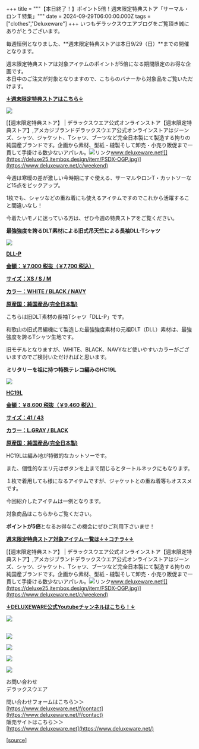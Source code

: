 +++
title = """【本日終了！】ポイント5倍！週末限定特典ストア「サーマル・ロンＴ特集」"""
date = 2024-09-29T06:00:00.000Z
tags = ["clothes","Deluxeware"]
+++
いつもデラックスウエアブログをご覧頂き誠にありがとうございます。

毎週恒例となりました、**週末限定特典ストアは本日9/29（日）**までの開催となります。

週末限定特典ストアは対象アイテムのポイントが5倍になる期間限定のお得な企画です。  
本日中のご注文が対象となりますので、こちらのバナーから対象品をご覧いただけます。

**[↓週末限定特典ストアはこちら↓](https://www.deluxeware.net/c/weekend)**

[![](https://stat.ameba.jp/user_images/20240928/11/deluxeware/6c/d3/j/o1200050015491461589.jpg)](https://www.deluxeware.net/c/weekend)

[【週末限定特典ストア】 | デラックスウエア公式オンラインストア【週末限定特典ストア】,アメカジブランドデラックスウエア公式オンラインストアはジーンズ、シャツ、ジャケット、Tシャツ、ブーツなど完全日本製にて製造する拘りの純国産ブランドです。企画から素材、型紙・縫製そして卸売・小売り販促まで一貫して手掛ける数少ないアパレル。![リンク](https://c.stat100.ameba.jp/ameblo/symbols/v3.20.0/svg/gray/editor_link.svg)www.deluxeware.net![](https://deluxe25.itembox.design/item/FSDX-OGP.jpg)](https://www.deluxeware.net/c/weekend)

今週は寒暖の差が激しい今時期にすぐ使える、サーマルやロンT・カットソーなど15点をピックアップ。

1枚でも、シャツなどの重ね着にも使えるアイテムですのでこれから活躍すること間違いなし！

今着たいモノに迷っている方は、ぜひ今週の特典ストアをご覧ください。

**最強強度を誇るDLT素材による旧式吊天竺による長袖DLL-Tシャツ**

[![](https://stat.ameba.jp/user_images/20240928/11/deluxeware/66/b0/j/o0800080015491463786.jpg)](https://www.deluxeware.net/c/deluxeware/DLL-P)

**[DLL-P](https://www.deluxeware.net/c/deluxeware/DLL-P)**

**[金額：￥7,000 税抜（￥7,700 税込）](https://www.deluxeware.net/c/deluxeware/DLL-P)**

**[サイズ：XS / S / M](https://www.deluxeware.net/c/deluxeware/DLL-P)**

**[カラー：WHITE / BLACK / NAVY](https://www.deluxeware.net/c/deluxeware/DLL-P)**

**[原産国：純国産品(完全日本製)](https://www.deluxeware.net/c/deluxeware/DLL-P)**

こちらは旧DLT素材の長袖Tシャツ「DLL-P」です。

和歌山の旧式吊編機にて製造した最強強度素材の元祖DLT（DLL）素材は、最強強度を誇るTシャツ生地です。

旧モデルとなりますが、WHITE、BLACK、NAVYなど使いやすいカラーがございますのでご検討いただければと思います。

**ミリタリーを祖に持つ特殊テレコ編みのHC19L**

[![](https://stat.ameba.jp/user_images/20240928/11/deluxeware/78/4b/j/o0800080015491463789.jpg)](https://www.deluxeware.net/c/dalees/HC19L)

**[HC19L](https://www.deluxeware.net/c/dalees/HC19L)**

**[金額：￥8,600 税抜（￥9,460 税込）](https://www.deluxeware.net/c/dalees/HC19L)**

**[サイズ：41 / 43](https://www.deluxeware.net/c/dalees/HC19L)**

**[カラー：L.GRAY / BLACK](https://www.deluxeware.net/c/dalees/HC19L)**

**[原産国：純国産品(完全日本製)](https://www.deluxeware.net/c/dalees/HC19L)**

HC19Lは編み地が特徴的なカットソーです。

また、個性的なエリ元はボタンを上まで閉じるとタートルネックにもなります。

１枚で着用しても様になるアイテムですが、ジャケットとの重ね着等もオススメです。

今回紹介したアイテムは一例となります。

対象商品はこちらからご覧ください。

**ポイントが5倍**となるお得なこの機会にぜひご利用下さいませ！

**[週末限定特典ストア対象アイテム一覧は↓↓コチラ↓↓](https://www.deluxeware.net/c/weekend)**

[【週末限定特典ストア】 | デラックスウエア公式オンラインストア【週末限定特典ストア】,アメカジブランドデラックスウエア公式オンラインストアはジーンズ、シャツ、ジャケット、Tシャツ、ブーツなど完全日本製にて製造する拘りの純国産ブランドです。企画から素材、型紙・縫製そして卸売・小売り販促まで一貫して手掛ける数少ないアパレル。![リンク](https://c.stat100.ameba.jp/ameblo/symbols/v3.20.0/svg/gray/editor_link.svg)www.deluxeware.net![](https://deluxe25.itembox.design/item/FSDX-OGP.jpg)](https://www.deluxeware.net/c/weekend)

**[↓DELUXEWARE公式Youtubeチャンネルはこちら！↓](https://www.youtube.com/DeluxewareCo)**

[![](https://stat.ameba.jp/user_images/20240925/15/deluxeware/90/0c/j/o0930020015490450615.jpg?caw=800)](https://ameblo.jp/deluxeware/image-12868871102-15490450615.html)  
 

[![](https://stat.ameba.jp/user_images/20240614/12/deluxeware/fb/b4/j/o0800026015451324172.jpg?caw=800)](https://www.deluxeware.net/c/2024FWreserveall)

[![](https://stat.ameba.jp/user_images/20240315/15/deluxeware/04/7f/j/o0800026015413271803.jpg?caw=800)](https://www.instagram.com/deluxeware/?hl=ja)

[![](https://stat.ameba.jp/user_images/20220415/12/deluxeware/3b/ce/j/o0800026015103175481.jpg?caw=800)](https://www.deluxeware.net/f/headstore)

[![](https://stat.ameba.jp/user_images/20220415/12/deluxeware/d7/c6/j/o0800026015103175487.jpg?caw=800)](https://www.deluxeware.net/)

お問い合わせ  
デラックスウエア

問い合わせフォームはこちら＞＞  
[https://www.deluxeware.net/f/contact](https://www.deluxeware.net/f/contact)  
販売サイトはこちら＞＞  
[https://www.deluxeware.net](https://www.deluxeware.net/)

[[source]](https://ameblo.jp/deluxeware/entry-12869208799.html)
